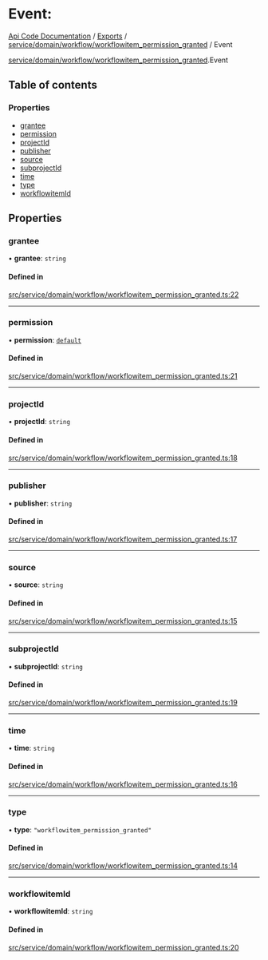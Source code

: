 # Event: 
 
[Api Code Documentation](../README.md) / [Exports](../modules.md) / [service/domain/workflow/workflowitem\_permission\_granted](../modules/service_domain_workflow_workflowitem_permission_granted.md) / Event

[service/domain/workflow/workflowitem_permission_granted](../modules/service_domain_workflow_workflowitem_permission_granted.md).Event

## Table of contents

### Properties

- [grantee](service_domain_workflow_workflowitem_permission_granted.Event.md#grantee)
- [permission](service_domain_workflow_workflowitem_permission_granted.Event.md#permission)
- [projectId](service_domain_workflow_workflowitem_permission_granted.Event.md#projectid)
- [publisher](service_domain_workflow_workflowitem_permission_granted.Event.md#publisher)
- [source](service_domain_workflow_workflowitem_permission_granted.Event.md#source)
- [subprojectId](service_domain_workflow_workflowitem_permission_granted.Event.md#subprojectid)
- [time](service_domain_workflow_workflowitem_permission_granted.Event.md#time)
- [type](service_domain_workflow_workflowitem_permission_granted.Event.md#type)
- [workflowitemId](service_domain_workflow_workflowitem_permission_granted.Event.md#workflowitemid)

## Properties

### grantee

• **grantee**: `string`

#### Defined in

[src/service/domain/workflow/workflowitem_permission_granted.ts:22](https://github.com/openkfw/TruBudget/blob/4d7fd4be/api/src/service/domain/workflow/workflowitem_permission_granted.ts#L22)

___

### permission

• **permission**: [`default`](../modules/authz_intents.md#default)

#### Defined in

[src/service/domain/workflow/workflowitem_permission_granted.ts:21](https://github.com/openkfw/TruBudget/blob/4d7fd4be/api/src/service/domain/workflow/workflowitem_permission_granted.ts#L21)

___

### projectId

• **projectId**: `string`

#### Defined in

[src/service/domain/workflow/workflowitem_permission_granted.ts:18](https://github.com/openkfw/TruBudget/blob/4d7fd4be/api/src/service/domain/workflow/workflowitem_permission_granted.ts#L18)

___

### publisher

• **publisher**: `string`

#### Defined in

[src/service/domain/workflow/workflowitem_permission_granted.ts:17](https://github.com/openkfw/TruBudget/blob/4d7fd4be/api/src/service/domain/workflow/workflowitem_permission_granted.ts#L17)

___

### source

• **source**: `string`

#### Defined in

[src/service/domain/workflow/workflowitem_permission_granted.ts:15](https://github.com/openkfw/TruBudget/blob/4d7fd4be/api/src/service/domain/workflow/workflowitem_permission_granted.ts#L15)

___

### subprojectId

• **subprojectId**: `string`

#### Defined in

[src/service/domain/workflow/workflowitem_permission_granted.ts:19](https://github.com/openkfw/TruBudget/blob/4d7fd4be/api/src/service/domain/workflow/workflowitem_permission_granted.ts#L19)

___

### time

• **time**: `string`

#### Defined in

[src/service/domain/workflow/workflowitem_permission_granted.ts:16](https://github.com/openkfw/TruBudget/blob/4d7fd4be/api/src/service/domain/workflow/workflowitem_permission_granted.ts#L16)

___

### type

• **type**: ``"workflowitem_permission_granted"``

#### Defined in

[src/service/domain/workflow/workflowitem_permission_granted.ts:14](https://github.com/openkfw/TruBudget/blob/4d7fd4be/api/src/service/domain/workflow/workflowitem_permission_granted.ts#L14)

___

### workflowitemId

• **workflowitemId**: `string`

#### Defined in

[src/service/domain/workflow/workflowitem_permission_granted.ts:20](https://github.com/openkfw/TruBudget/blob/4d7fd4be/api/src/service/domain/workflow/workflowitem_permission_granted.ts#L20)
